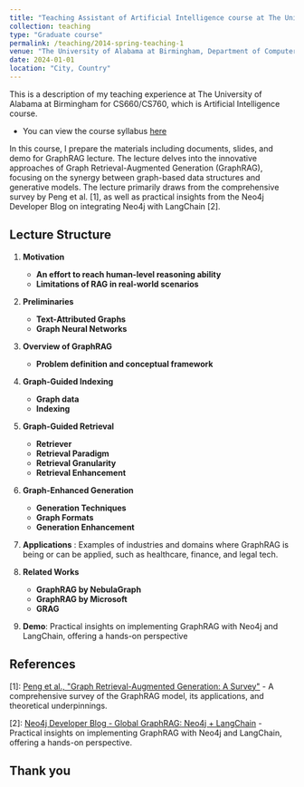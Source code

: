 ```yaml
---
title: "Teaching Assistant of Artificial Intelligence course at The University of Alabama at Birmingham"
collection: teaching
type: "Graduate course"
permalink: /teaching/2014-spring-teaching-1
venue: "The University of Alabama at Birmingham, Department of Computer Science"
date: 2024-01-01
location: "City, Country"
---
```


This is a description of my teaching experience at The University of Alabama at Birmingham for CS660/CS760, which is Artificial Intelligence course.

- You can view the course syllabus [here](https://l.facebook.com/l.php?u=https%3A%2F%2Fpeople.cs.uchicago.edu%2F~hytruongson%2FUAB%2FFall_2024_CS_660_CS_760_Syllabus.pdf%3Ffbclid%3DIwZXh0bgNhZW0CMTAAAR2OcMsLc3Qmt7JIpNAkNACVkr4efIemUgWjdNbwUxh1nkNSBPbBajtv6lo_aem_7yTCorZwbDo8qtvse0e2Tw&h=AT27uxoKm8IyNcbAZDq3vrABH_Q4Jfp5xu-ZI2w82QplTr6wCpKFAbiuPoSeKvA4iObV6oYNRSbBrqf-ITsEuKrYOLntmDiqlazhwWCxTcv1cPco4Z5DAoYlZgk4cD7J8Fi-k58Jf2a-yUzNK80UyQ)


In this course, I prepare the materials including documents, slides, and demo for GraphRAG lecture. The lecture delves into the innovative approaches of Graph Retrieval-Augmented Generation (GraphRAG), focusing on the synergy between graph-based data structures and generative models. The lecture primarily draws from the comprehensive survey by Peng et al. [1], as well as practical insights from the Neo4j Developer Blog on integrating Neo4j with LangChain [2].

## Lecture Structure

1. **Motivation**
   - **An effort to reach human-level reasoning ability**
   - **Limitations of RAG in real-world scenarios**

2. **Preliminaries**
   - **Text-Attributed Graphs**
   - **Graph Neural Networks**

3. **Overview of GraphRAG**
   - **Problem definition and conceptual framework**

4. **Graph-Guided Indexing**
   - **Graph data**
   - **Indexing**

5. **Graph-Guided Retrieval**
   - **Retriever**
   - **Retrieval Paradigm**
   - **Retrieval Granularity**
   - **Retrieval Enhancement**

6. **Graph-Enhanced Generation**
   - **Generation Techniques**
   - **Graph Formats**
   - **Generation Enhancement**

7. **Applications** : Examples of industries and domains where GraphRAG is being or can be applied, such as healthcare, finance, and legal tech.

8. **Related Works**
   - **GraphRAG by NebulaGraph**
   - **GraphRAG by Microsoft**
   - **GRAG**

9. **Demo**: Practical insights on implementing GraphRAG with Neo4j and LangChain, offering a hands-on perspective

## References

[1]: [Peng et al., "Graph Retrieval-Augmented Generation: A Survey"](https://www.arxiv.org/abs/2408.08921) - A comprehensive survey of the GraphRAG model, its applications, and theoretical underpinnings.

[2]: [Neo4j Developer Blog - Global GraphRAG: Neo4j + LangChain](https://neo4j.com/developer-blog/global-graphrag-neo4j-langchain/) - Practical insights on implementing GraphRAG with Neo4j and LangChain, offering a hands-on perspective.

## Thank you